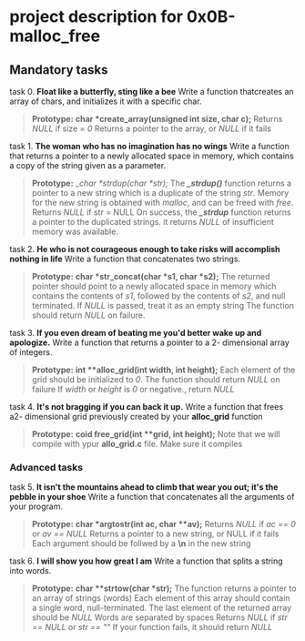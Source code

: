 # **project description for 0x0B-malloc_free**

## **Mandatory tasks**

task 0. **Float like a butterfly, sting like a bee**
Write a function thatcreates an array of chars, and initializes it with a specific char.
> **Prototype:** __char *create_array(unsigned int size, char c);__
> Returns _NULL_ if size = _0_
> Returns a pointer to the array, or _NULL_ if it fails

task 1. **The woman who has no imagination has no wings**
Write a function that returns a pointer to a newly allocated space in memory, which contains a copy of the string given as a parameter.
> **Prototype:** __char *_strdup(char *str);__
> The __*_strdup()*__ function returns a pointer to  a new string which is a duplicate of the string _str_. Memory for the new string is obtained with _malloc_, and can be freed with _free_.
> Returns _NULL_ if str = NULL
> On success, the __*_strdup*__ function returns a pointer to the duplicated strings. it returns _NULL_ of insufficient memory was available.

task 2. **He who is not courageous enough to take risks will accomplish nothing in life**
Write a function that concatenates two strings.
> **Prototype:** __char *str_concat(char *s1, char *s2);__
> The returned pointer should point to a newly allocated space in memory which contains the contents of _s1_, followed by the contents of _s2_, and null terminated.
> If _NULL_ is passed, treat it as an empty string
> The function should return _NULL_ on failure.

task 3. **If you even dream of beating me you'd better wake up and apologize.**
Write a function that returns a pointer to a 2- dimensional array of integers.
> **Prototype:** __int **alloc_grid(int width, int height);__
> Each element of the grid should be initialized to _0_.
> The function should return _NULL_ on failure
> If _width_ or _height_ is _0_ or negative., return _NULL_

task 4. **It's not bragging if you can back it up.**
Write a function that frees a2- dimensional grid previously created by your __alloc_grid__ function
> **Prototype:** __coid free_grid(int **grid, int height);__
> Note that we will compile with ypur __allo_grid.c__ file. Make sure it compiles

### **Advanced tasks**

task 5. **It isn't the mountains ahead to climb that wear you out; it's the pebble in your shoe**
Write a function that concatenates all the arguments of your program.
> **Prototype:** __char *argtostr(int ac, char **av);__
> Returns _NULL_ if _ac == 0_ or _av == NULL_
> Returns a pointer to a new string, or NULL if it fails
> Each argument should be follwed by a __\n__ in the new string

task 6. **I will show you how great I am**
Write a function that splits a string into words.
> **Prototype:** __char **strtow(char *str);__
> The function returns a pointer to an array of strings (words)
> Each element of this array should contain a single word, null-terminated.
> The last element of the returned array should be _NULL_
> Words are separated by spaces
> Returns _NULL_ if _str == NULL_ or _str == ""_
> If your function fails, it should return _NULL_
